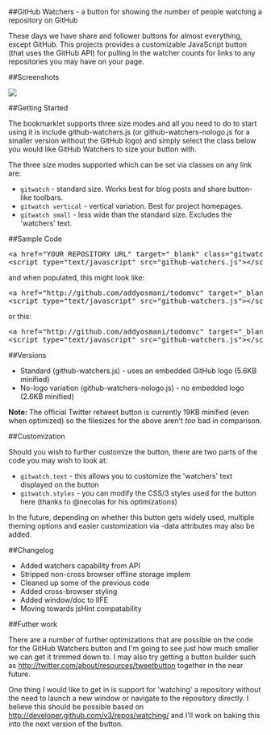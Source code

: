 ##GitHub Watchers - a button for showing the number of people watching a repository on GitHub

These days we have share and follower buttons for almost everything, except GitHub. This projects provides a customizable JavaScript button (that uses the GitHub API) for pulling in the watcher counts for links to any repositories you may have on your page. 

##Screenshots

<img src='http://www.blarnee.com/images/screenshots_gitwatchb.jpg'/>


##Getting Started

The bookmarklet supports three size modes and all you need to do to start using it is include github-watchers.js (or github-watchers-nologo.js for a smaller version without the GitHub logo) and simply select the class below you would like GitHub Watchers to size your button with.

The three size modes supported which can be set via classes on any link are:

<ul>
<li><code>gitwatch</code> - standard size. Works best for blog posts and share button-like toolbars.</li>
<li><code>gitwatch vertical</code> - vertical variation. Best for project homepages.</li>
<li><code>gitwatch small</code> - less wide than the standard size. Excludes the 'watchers' text.</li>
</ul>

##Sample Code

<pre>
&lt;a href=&quot;YOUR REPOSITORY URL&quot; target=&quot;_blank&quot; class=&quot;gitwatch&quot;&gt;YOUR FALLBACK LINK TEXT&lt;/a&gt;
&lt;script type=&quot;text/javascript&quot; src=&quot;github-watchers.js&quot;&gt;&lt;/script&gt;
</pre>

and when populated, this might look like:

<pre>
&lt;a href=&quot;http://github.com/addyosmani/todomvc&quot; target=&quot;_blank&quot; class=&quot;gitwatch&quot;&gt;Watch us on GitHub&lt;/a&gt;
&lt;script type=&quot;text/javascript&quot; src=&quot;github-watchers.js&quot;&gt;&lt;/script&gt;
</pre>

or this:

<pre>
&lt;a href=&quot;http://github.com/addyosmani/todomvc&quot; target=&quot;_blank&quot; class=&quot;gitwatch vertical&quot;&gt;Watch us on GitHub&lt;/a&gt;
&lt;script type=&quot;text/javascript&quot; src=&quot;github-watchers.js&quot;&gt;&lt;/script&gt;
</pre>

##Versions
<ul>
	<li>Standard (github-watchers.js) - uses an embedded GitHub logo (5.6KB minified)</li>
	<li>No-logo variation (github-watchers-nologo.js) - no embedded logo (2.6KB minified)</li>
</ul>

<strong>Note:</strong> The official Twitter retweet button is currently 19KB minified (even when optimized) so the filesizes for the above aren't *too* bad in comparison. 

##Customization

Should you wish to further customize the button, there are two parts of the code you may wish to look at:

<ul>
	<li><code>gitwatch.text</code> - this allows you to customize the 'watchers' text displayed on the button</li>
	<li><code>gitwatch.styles</code> - you can modify the CSS/3 styles used for the button here (thanks to @necolas for his optimizations)</li>
</ul>

In the future, depending on whether this button gets widely used, multiple theming options and easier customization via -data attributes may also be added.

##Changelog
<ul>
<li>Added watchers capability from API</li>
<li>Stripped non-cross browser offline storage implem</li>
<li>Cleaned up some of the previous code</li>
<li>Added cross-browser styling</li>
<li>Added window/doc to IIFE</li>
<li>Moving towards jsHint compatability</li>
</ul>

##Futher work

There are a number of further optimizations that are possible on the code for the GitHub Watchers button and I'm going to see just how much smaller we can get it trimmed down to. I may also try getting a button builder such as http://twitter.com/about/resources/tweetbutton together in the near future.

One thing I would like to get in is support for 'watching' a repository without the need to launch a new window or navigate to the repository directly. I believe this should be possible based on http://developer.github.com/v3/repos/watching/ and I'll work on baking this into the next version of the button.



 
